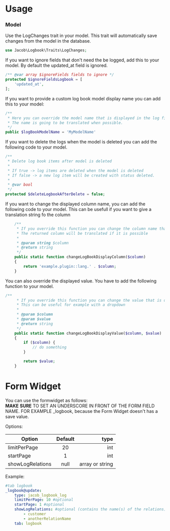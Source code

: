 Usage
=

### Model
Use the LogChanges trait in your model.
This trait will automatically save changes from the model in the database.

```php
use Jacob\Logbook\Traits\LogChanges;
```

If you want to ignore fields that don't need the be logged, add this to your model.
By default the updated_at field is ignored.
```php
/** @var array $ignoreFields fields to ignore */
protected $ignoreFieldsLogbook = [
    'updated_at',
];
```

If you want to provide a custom log book model display name you can add this to your model:
```php
/**
 * Here you can override the model name that is displayed in the log files.
 * The name is going to be translated when possible.
 */
public $logBookModelName = 'MyModelName'
```

If you want to delete the logs when the model is deleted you can add the following code to your model.

```php
/**
 * Delete log book items after model is deleted
 *
 * If true -> log items are deleted when the model is deleted
 * If false -> a new log item will be created with status deleted.
 *
 * @var bool
 */
protected $deleteLogbookAfterDelete = false;
```

If you want to change the displayed column name, you can add the following code to your model.
This can be usefull if you want to give a translation string fo the column

```php
    /**
     * If you override this function you can change the column name that is displayed in the log book
     * The returned column will be translated if it is possible
     *
     * @param string $column
     * @return string
     */
    public static function changeLogBookDisplayColumn($column)
    {
        return 'example.plugin::lang.' . $column;
    }
```

You can also override the displayed value. You have to add the following function to your model.

```php
/**
     * If you override this function you can change the value that is displayed in the log book
     * This can be useful for example with a dropdown
     *
     * @param $column
     * @param $value
     * @return string
     */
    public static function changeLogBookDisplayValue($column, $value)
    {
        if ($column) {
            // do something
        }

        return $value;
    }
```

# Form Widget

You can use the formwidget as follows: <br/>
**MAKE** **SURE** TO SET AN UNDERSCORE IN FRONT OF THE FORM FIELD NAME. FOR EXAMPLE _logbook,
because the Form Widget doesn't has a save value.

Options: <br/>

| Option            | Default       | type      |
| ----------------- |:-------------:| ---------:|
| limitPerPage      | 20            | int       |
| startPage         | 1             | int       |
| showLogRelations  | null          | array or string |

Example:
```yaml
#tab logbook
_logbook@update:
    type: jacob_logbook_log
    limitPerPage: 10 #optional
    startPage: 1 #optional
    showLogRelations: #optional (contains the name(s) of the relations)
        - customer
        - anotherRelationName
    tab: logbook
```